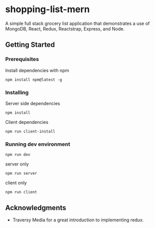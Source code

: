 # shopping-list-mern
A simple full stack grocery list application that demonstrates a use of MongoDB, React, Redux, Reactstrap, Express, and Node.

## Getting Started

### Prerequisites

Install dependencies with npm

```
npm install npm@latest -g
```

### Installing

Server side dependencies

```
npm install
```

Client dependencies

```
npm run client-install
```
### Running dev environment

```
npm run dev
```

server only

```
npm run server
```

client only

```
npm run client
```

## Acknowledgments
* Traversy Media for a great introduction to implementing redux.
